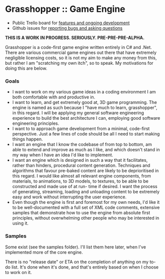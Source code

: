 # Grasshopper :: Game Engine

* Public Trello board for [features and ongoing development](https://trello.com/b/7Nd9pp9O/grasshopper)
* Github issues for [reporting bugs and asking questions](https://github.com/axefrog/Grasshopper/issues)

**THIS IS A WORK IN PROGRESS. SERIOUSLY. PRE-PRE-PRE-ALPHA.**

Grasshopper is a code-first game engine written entirely in C# and .Net. There
are various commercial game engines out there that have extremely negligible
licensing costs, so it is not my aim to make any money from this, but rather I am
"scratching my own itch", so to speak. My motivations for doing this are below.

### Goals

* I want to work on my various game ideas in a coding environment I am both
  comfortable with and productive in.
* I want to learn, and get extremely good at, 3D game programming. The engine is
  named as such because I "have much to learn, grasshopper", in this regard. I
  will be applying my general software engineering experience to build
  the best architecture I can, employing good software engineering principles.
* I want to to approach game development from a minimal, code-first perspective.
  Just a few lines of code should be all I need to start making things happen.
* I want an engine that I know the codebase of from top to bottom, am able to
  extend and improve as much as I like, and which doesn't stand in my way when
  I have an idea I'd like to implement.
* I want an engine which is designed in such a way that it facilitates, rather
  than hinders, procedural content generation. Techniques and algorithms that
  favour pre-baked content are likely to be deprioritised in this regard.
  I would like almost all relevant engine components, from materials, to animations,
  to 3D models, to textures, to be able to be constructed and made use of at run-
  time if desired. I want the process of generating, streaming, loading and unloading
  content to be extremely easy and work without interrupting the user experience.
* Even though the engine is first and foremost for my own needs, I'd like it to
  be well-documented with a full set of XML code comments, extensive samples
  that demonstrate how to use the engine from absolute first principles, without
  overwhelming other people who may be interested in using it.

### Samples

Some exist (see the samples folder). I'll list them here later, when I've implemented more of the core engine.

There is no "release date" or ETA on the completion of anything on my to-do list.
It's done when it's done, and that's entirely based on when I choose to work on it.
